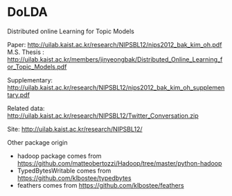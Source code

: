 DoLDA
=====

Distributed online Learning for Topic Models

Paper: http://uilab.kaist.ac.kr/research/NIPSBL12/nips2012_bak_kim_oh.pdf
M.S. Thesis : http://uilab.kaist.ac.kr/members/jinyeongbak/Distributed_Online_Learning_for_Topic_Models.pdf

Supplementary: http://uilab.kaist.ac.kr/research/NIPSBL12/nips2012_bak_kim_oh_supplementary.pdf

Related data: http://uilab.kaist.ac.kr/research/NIPSBL12/Twitter_Conversation.zip

Site: http://uilab.kaist.ac.kr/research/NIPSBL12/

Other package origin
- hadoop package comes from https://github.com/matteobertozzi/Hadoop/tree/master/python-hadoop
- TypedBytesWritable comes from https://github.com/klbostee/typedbytes
- feathers comes from https://github.com/klbostee/feathers
